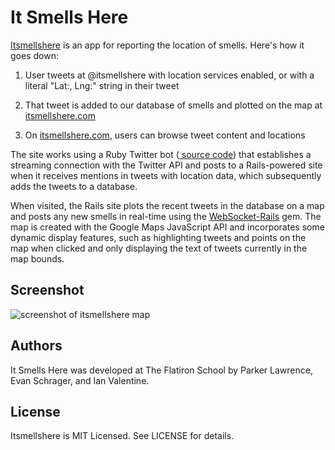 # It Smells Here

[Itsmellshere](http://www.itsmellshere.com) is an app for reporting the location of smells. Here's how it goes down:

1. User tweets at @itsmellshere with location services enabled, or with a literal "Lat:<some latitude>, Lng:<some longitude>" string in their tweet

2. That tweet is added to our database of smells and plotted on the map at [itsmellshere.com](http://www.itsmellshere.com)

3. On [itsmellshere.com](http://www.itsmellshere.com), users can browse tweet content and locations

The site works using a Ruby Twitter bot (<a href="https://github.com/parkeristyping/smellbot"> source code</a>) that establishes a streaming connection with the Twitter API and posts to a Rails-powered site when it receives mentions in tweets with location data, which subsequently adds the tweets to a database.</p>

When visited, the Rails site plots the recent tweets in the database on a map and posts any new smells in real-time using the <a href="https://github.com/websocket-rails/websocket-rails">WebSocket-Rails</a> gem. The map is created with the Google Maps JavaScript API and incorporates some dynamic display features, such as highlighting tweets and points on the map when clicked and only displaying the text of tweets currently in the map bounds.

## Screenshot

![screenshot of itsmellshere map](https://raw.githubusercontent.com/ivalentine/ItSmellsHere/master/readme_screenshot/itsmellshere%20screenshot.png)

## Authors

It Smells Here was developed at The Flatiron School by Parker Lawrence, Evan Schrager, and Ian Valentine.

## License

Itsmellshere is MIT Licensed. See LICENSE for details.